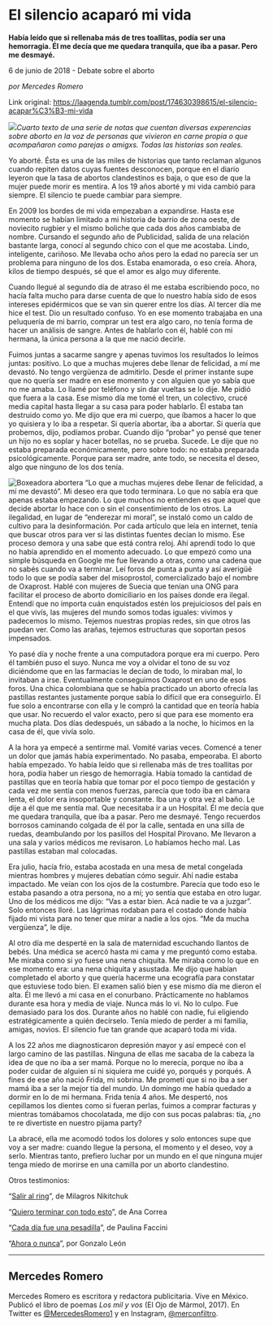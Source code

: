 # El silencio acaparó mi vida

**Había leído que si rellenaba más de tres toallitas, podía ser una hemorragia. Él me decía que me quedara tranquila, que iba a pasar. Pero me desmayé.**

6 de junio de 2018 - Debate sobre el aborto

_por Mercedes Romero_

Link original: https://laagenda.tumblr.com/post/174630398615/el-silencio-acapar%C3%B3-mi-vida

![](https://64.media.tumblr.com/704ac576ae0c81c8097963d103178512/tumblr_inline_p9wyqh2Mum1t6q87u_500.jpg)*Cuarto texto de una serie de notas que cuentan diversas experencias sobre aborto en la voz de personas que vivieron en carne propia o que acompañaron como parejas o amigxs. Todas las historias son reales.*

Yo aborté. Ésta es una de las miles de historias que tanto reclaman algunos cuando repiten datos cuyas fuentes desconocen, porque en el diario leyeron que la tasa de abortos clandestinos es baja, o que eso de que la mujer puede morir es mentira. A los 19 años aborté y mi vida cambió para siempre. El silencio te puede cambiar para siempre.

En 2009 los bordes de mi vida empezaban a expandirse. Hasta ese momento se habían limitado a mi historia de barrio de zona oeste, de noviecito rugbier y el mismo boliche que cada dos años cambiaba de nombre. Cursando el segundo año de Publicidad, salida de una relación bastante larga, conocí al segundo chico con el que me acostaba. Lindo, inteligente, cariñoso. Me llevaba ocho años pero la edad no parecía ser un problema para ninguno de los dos. Estaba enamorada, o eso creía. Ahora, kilos de tiempo después, sé que el amor es algo muy diferente.

Cuando llegué al segundo día de atraso él me estaba escribiendo poco, no hacía falta mucho para darse cuenta de que lo nuestro había sido de esos intereses epidérmicos que se van sin querer entre los días. Al tercer día me hice el test. Dio un resultado confuso. Yo en ese momento trabajaba en una peluquería de mi barrio, comprar un test era algo caro, no tenía forma de hacer un análisis de sangre. Antes de hablarlo con él, hablé con mi hermana, la única persona a la que me nació decirle.

Fuimos juntas a sacarme sangre y apenas tuvimos los resultados lo leímos juntas: positivo. Lo que a muchas mujeres debe llenar de felicidad, a mí me devastó. No tengo vergüenza de admitirlo. Desde el primer instante supe que no quería ser madre en ese momento y con alguien que yo sabía que no me amaba. Lo llamé por teléfono y sin dar vueltas se lo dije. Me pidió que fuera a la casa. Ese mismo día me tomé el tren, un colectivo, crucé media capital hasta llegar a su casa para poder hablarlo. Él estaba tan destruido como yo. Me dijo que era mi cuerpo, que íbamos a hacer lo que yo quisiera y lo iba a respetar. Si quería abortar, iba a abortar. Si quería que probemos, dijo, podíamos probar. Cuando dijo “probar” yo pensé que tener un hijo no es soplar y hacer botellas, no se prueba. Sucede. Le dije que no estaba preparada económicamente, pero sobre todo: no estaba preparada psicológicamente. Porque para ser madre, ante todo, se necesita el deseo, algo que ninguno de los dos tenía.

![Boxeadora abortera](https://64.media.tumblr.com/704ac576ae0c81c8097963d103178512/tumblr_inline_p9wqj84SGb1t6q87u_500.jpg) “Lo que a muchas mujeres debe llenar de felicidad, a mí me devastó”. Mi deseo era que todo terminara. Lo que no sabía era que apenas estaba empezando. Lo que muchos no entienden es que aquel que decide abortar lo hace con o sin el consentimiento de los otros. La ilegalidad, en lugar de “enderezar mi moral”, se instaló como un caldo de cultivo para la desinformación. Por cada artículo que leía en internet, tenía que buscar otros para ver si las distintas fuentes decían lo mismo. Ese proceso demora y una sabe que está contra reloj. Ahí aprendí todo lo que no había aprendido en el momento adecuado. Lo que empezó como una simple búsqueda en Google me fue llevando a otras, como una cadena que no sabés cuando va a terminar. Leí foros de punta a punta y así averigüé todo lo que se podía saber del misoprostol, comercializado bajo el nombre de Oxaprost. Hablé con mujeres de Suecia que tenían una ONG para facilitar el proceso de aborto domiciliario en los países donde era ilegal. Entendí que no importa cuán enquistados estén los prejuiciosos del país en el que vivís, las mujeres del mundo somos todas iguales: vivimos y padecemos lo mismo. Tejemos nuestras propias redes, sin que otros las puedan ver. Como las arañas, tejemos estructuras que soportan pesos impensados. 

Yo pasé día y noche frente a una computadora porque era mi cuerpo. Pero él también puso el suyo. Nunca me voy a olvidar el tono de su voz diciéndome que en las farmacias le decían de todo, lo miraban mal, lo invitaban a irse. Eventualmente conseguimos Oxaprost en uno de esos foros. Una chica colombiana que se había practicado un aborto ofrecía las pastillas restantes justamente porque sabía lo difícil que era conseguirlo. Él fue solo a encontrarse con ella y le compró la cantidad que en teoría había que usar. No recuerdo el valor exacto, pero sí que para ese momento era mucha plata. Dos días dedespués, un sábado a la noche, lo hicimos en la casa de él, que vivía solo.

A la hora ya empecé a sentirme mal. Vomité varias veces. Comencé a tener un dolor que jamás había experimentado. No pasaba, empeoraba. El aborto había empezado. Yo había leído que si rellenaba más de tres toallitas por hora, podía haber un riesgo de hemorragia. Había tomado la cantidad de pastillas que en teoría había que tomar por el poco tiempo de gestación y cada vez me sentía con menos fuerzas, parecía que todo iba en cámara lenta, el dolor era insoportable y constante. Iba una y otra vez al baño. Le dije a él que me sentía mal. Que necesitaba ir a un Hospital. Él me decía que me quedara tranquila, que iba a pasar. Pero me desmayé. Tengo recuerdos borrosos caminando colgada de él por la calle, sentada en una silla de ruedas, deambulando por los pasillos del Hospital Pirovano. Me llevaron a una sala y varios médicos me revisaron. Lo habíamos hecho mal. Las pastillas estaban mal colocadas.

Era julio, hacía frío, estaba acostada en una mesa de metal congelada mientras hombres y mujeres debatían cómo seguir. Ahí nadie estaba impactado. Me veían con los ojos de la costumbre. Parecía que todo eso le estaba pasando a otra persona, no a mí; yo sentía que estaba en otro lugar. Uno de los médicos me dijo: “Vas a estar bien. Acá nadie te va a juzgar”. Solo entonces lloré. Las lágrimas rodaban para el costado donde había fijado mi vista para no tener que mirar a nadie a los ojos. “Me da mucha vergüenza”, le dije.

Al otro día me desperté en la sala de maternidad escuchando llantos de bebés. Una médica se acercó hasta mi cama y me preguntó como estaba. Me miraba como si yo fuese una nena chiquita. Me miraba como lo que en ese momento era: una nena chiquita y asustada. Me dijo que habían completado el aborto y que quería hacerme una ecografía para constatar que estuviese todo bien. El examen salió bien y ese mismo día me dieron el alta. Él me llevó a mi casa en el conurbano. Prácticamente no hablamos durante esa hora y media de viaje. Nunca más lo vi. No lo culpo. Fue demasiado para los dos. Durante años no hablé con nadie, fui eligiendo estratégicamente a quién decírselo. Tenía miedo de perder a mi familia, amigas, novios. El silencio fue tan grande que acaparó toda mi vida. 

A los 22 años me diagnosticaron depresión mayor y así empecé con el largo camino de las pastillas. Ninguna de ellas me sacaba de la cabeza la idea de que no iba a ser mamá. Porque no lo merecía, porque no iba a poder cuidar de alguien si ni siquiera me cuidé yo, porqués y porqués. A fines de ese año nació Frida, mi sobrina. Me prometí que si no iba a ser mamá iba a ser la mejor tía del mundo. Un domingo me había quedado a dormir en lo de mi hermana. Frida tenía 4 años. Me despertó, nos cepillamos los dientes como si fueran perlas, fuimos a comprar facturas y mientras tomábamos chocolatada, me dijo con sus pocas palabras: tía, ¿no te re divertiste en nuestro pijama party?

La abracé, ella me acomodó todos los dolores y solo entonces supe que voy a ser madre: cuando llegue la persona, el momento y el deseo, voy a serlo. Mientras tanto, prefiero luchar por un mundo en el que ninguna mujer tenga miedo de morirse en una camilla por un aborto clandestino.

  


Otros testimonios:

“[Salir al ring](http://laagenda.buenosaires.gob.ar/post/174381580700/salir-al-ring)”, de Milagros Nikitchuk  

“[Quiero terminar con todo esto](http://laagenda.buenosaires.gob.ar/post/174449332295/quiero-terminar-con-todo-esto)”, de Ana Correa  

“[Cada día fue una pesadilla](http://laagenda.buenosaires.gob.ar/post/174545030700/cada-d%C3%ADa-fue-una-pesadilla)”, de Paulina Faccini  

“[Ahora o nunca](http://laagenda.buenosaires.gob.ar/post/174875912045/ahora-o-nunca)”, por Gonzalo León

  




---

 Mercedes Romero
----------------

 Mercedes Romero es escritora y redactora publicitaria. Vive en México. Publicó el libro de poemas *Los mil y vos* (El Ojo de Mármol, 2017). En Twitter es [@MercedesRomero1](https://twitter.com/MercedesRomero1) y en Instagram, [@merconfiltro](https://www.instagram.com/merconfiltro/). 

